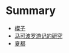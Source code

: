 # Summary

- [楔子](00_pre/pre.md)
- [马可波罗游记的研究](./01_init_marco/init_marco.md)
- [夏都](./x0_xiadu/xiadu.md)
